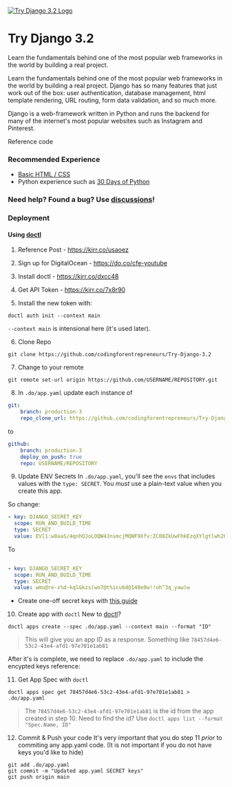 [![Try Django 3.2 Logo](https://static.codingforentrepreneurs.com/media/projects/try-django-3-2/images/share/Try_Django_3_2_-_Share.jpg)](https://www.codingforentrepreneurs.com/projects/try-django-3-2)

# Try Django 3.2
Learn the fundamentals behind one of the most popular web frameworks in the world by building a real project.

Learn the fundamentals behind one of the most popular web frameworks in the world by building a real project. Django has so many features that just work out of the box: user authentication, database management, html template rendering, URL routing, form data validation, and so much more.

Django is a web-framework written in Python and runs the backend for many of the internet's most popular websites such as Instagram and Pinterest.

Reference code

### Recommended Experience

- [Basic HTML / CSS](https://www.codingforentrepreneurs.com/projects/getting-started-html-css/)
- Python experience such as [30 Days of Python](https://www.codingforentrepreneurs.com/projects/30-days-python-38)

### Need help? Found a bug? Use [discussions](https://github.com/codingforentrepreneurs/Try-Django-3.2/discussions)!

### Deployment

#### Using [doctl](https://kirr.co/usaoez)
1. Reference Post - https://kirr.co/usaoez

2. Sign up for DigitalOcean - https://do.co/cfe-youtube

3. Install doctl - https://kirr.co/dxcc48

4. Get API Token - https://kirr.co/7x8r90

5. Install the new token with:
```
doctl auth init --context main
```
`--context main` is intensional here (it's used later).

6. Clone Repo

```
git clone https://github.com/codingforentrepreneurs/Try-Django-3.2
```
7. Change to your remote
```
git remote set-url origin https://github.com/USERNAME/REPOSITORY.git
```

8. In `.do/app.yaml` update each instance of
```yaml
git:
    branch: production-3
    repo_clone_url: https://github.com/codingforentrepreneurs/Try-Django-3.2.git
```
to
```yaml
github:
    branch: production-3
    deploy_on_push: true
    repo: USERNAME/REPOSITORY
```
9. Update ENV Secrets
In `.do/app.yaml`, you'll see the `envs` that includes values with the `type: SECRET`. You *must* use a plain-text value when you create this app.

So change:
```yaml
- key: DJANGO_SECRET_KEY
  scope: RUN_AND_BUILD_TIME
  type: SECRET
  value: EV[1:w8aaS/4qnhOJoLOQW4JnsmcjMQWF9Xfv:ZC08ZkUwFhkEzqXYlgtlwh260FWLbe6Zy+c0dqH4nyaqPFDKNF03wFs4D/51604nC0/xkOfDlHf+ldmkzyEsL68S]

```


To
```yaml
  
- key: DJANGO_SECRET_KEY
  scope: RUN_AND_BUILD_TIME
  type: SECRET
  value: wmu@re-x%d-kql&kzs(wo7@t%icu6d@140e0w!!oh^3q_yaw)w
```
- Create one-off secret keys with [this guide](https://www.codingforentrepreneurs.com/blog/create-a-one-off-django-secret-key/)


10. Create app with `doctl`
New to [doctl](https://kirr.co/usaoez)?

```
doctl apps create --spec .do/app.yaml --context main --format "ID"
```
> This will give you an app ID as a response. Something like `78457d4e6-53c2-43e4-afd1-97e701e1ab81`

After it's is complete, we need to replace `.do/app.yaml` to include the encypted keys reference:


11. Get App Spec with `doctl`
```
doctl apps spec get 78457d4e6-53c2-43e4-afd1-97e701e1ab81 > .do/app.yaml  
```
> The `78457d4e6-53c2-43e4-afd1-97e701e1ab81` is the id from the app created in step 10. Need to find the id? Use `doctl apps list --format "Spec.Name, ID"`


12. Commit & Push your code
It's very important that you do step 11 *prior* to commiting any app.yaml code. (It is not important if you do not have keys you'd like to hide)

```
git add .do/app.yaml
git commit -m "Updated app.yaml SECRET keys"
git push origin main
```
